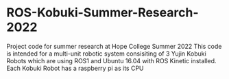 # ROS-Kobuki-Summer-Research-2022
Project code for summer research at Hope College Summer 2022
This code is intended for a multi-unit robotic system consisiting of 3 Yujin Kobuki Robots 
which are using ROS1 and Ubuntu 16.04 with ROS Kinetic installed. Each Kobuki Robot has a raspberry pi as its CPU
